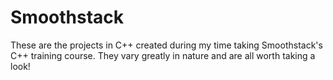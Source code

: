 # Smoothstack

These are the projects in C++ created during my time taking Smoothstack's C++ training course. They vary greatly in nature and are all worth taking a look!
